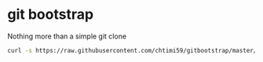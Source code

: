 # git bootstrap

Nothing more than a simple git clone

```bash
curl -s https://raw.githubusercontent.com/chtimi59/gitbootstrap/master/bootstrap.sh | bash -s <repo_name> [ssh_keypath]
```

